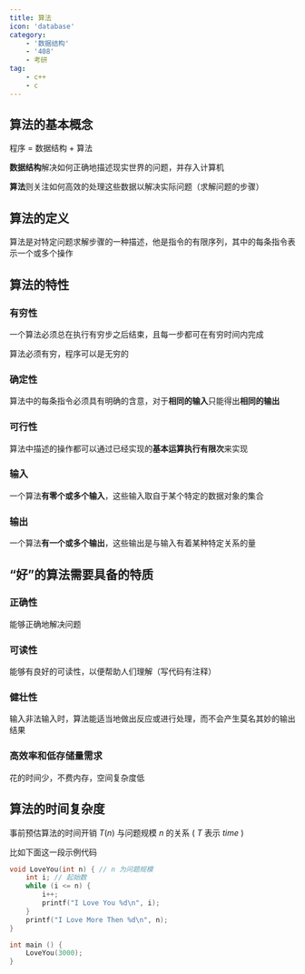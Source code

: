 ```yaml
---
title: 算法
icon: 'database'
category:
    - '数据结构'
    - '408'
    - 考研
tag:
    - c++
    - c
---
```

## 算法的基本概念

程序 = 数据结构 + 算法

**数据结构**解决如何正确地描述现实世界的问题，并存入计算机

**算法**则关注如何高效的处理这些数据以解决实际问题（求解问题的步骤）

## 算法的定义

算法是对特定问题求解步骤的一种描述，他是指令的有限序列，其中的每条指令表示一个或多个操作

## 算法的特性
### 有穷性

一个算法必须总在执行有穷步之后结束，且每一步都可在有穷时间内完成

算法必须有穷，程序可以是无穷的

### 确定性

算法中的每条指令必须具有明确的含意，对于**相同的输入**只能得出**相同的输出**

### 可行性

算法中描述的操作都可以通过已经实现的**基本运算执行有限次**来实现

### 输入

一个算法**有零个或多个输入**，这些输入取自于某个特定的数据对象的集合

### 输出

一个算法**有一个或多个输出**，这些输出是与输入有着某种特定关系的量

## “好”的算法需要具备的特质

### 正确性

能够正确地解决问题

### 可读性

能够有良好的可读性，以便帮助人们理解（写代码有注释）

### 健壮性

输入非法输入时，算法能适当地做出反应或进行处理，而不会产生莫名其妙的输出结果

### 高效率和低存储量需求

花的时间少，不费内存，空间复杂度低

## 算法的时间复杂度

事前预估算法的时间开销 $T(n)$ 与问题规模 $n$ 的关系 ( $T$ 表示 $time$ )

比如下面这一段示例代码

```c
void LoveYou(int n) { // n 为问题规模
    int i; // 起始数
    while (i <= n) {
        i++;
        printf("I Love You %d\n", i);
    }
    printf("I Love More Then %d\n", n);
}

int main () {
    LoveYou(3000);
}
```



 

